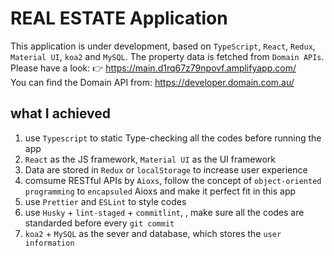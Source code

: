 # REAL ESTATE Application
This application is under development, based on `TypeScript`, `React`, `Redux`, `Material UI`, `koa2` and `MySQL`. The property data is fetched from `Domain APIs`.  
Please have a look: :point_right: https://main.d1rq67z79npovf.amplifyapp.com/  
You can find the Domain API from: https://developer.domain.com.au/

## what I achieved 
1. use `Typescript` to static Type-checking all the codes before running the app
2. `React` as the JS framework, `Material UI` as the UI framework
3. Data are stored in `Redux` or `localStorage` to increase user experience
4. comsume RESTful APIs by `Aioxs`, follow the concept of `object-oriented programming` to `encapsuled` Aioxs and make it perfect fit in this app
5. use `Prettier` and `ESLint` to style codes
6. use `Husky` + `lint-staged` + `commitlint`, , make sure all the codes are standarded before every `git commit`
7. `koa2` + `MySQL` as the sever and database, which stores the `user information`

